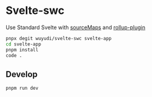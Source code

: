 # Svelte-swc

Use Standard Svelte with [sourceMaps](https://swc.rs/docs/configuration/compilation#sourcemaps) and [rollup-plugin](https://github.com/mentaljam/rollup-plugin-swc)

```bash
pnpx degit wuyudi/svelte-swc svelte-app
cd svelte-app
pnpm install
code .
```

## Develop

```bash
pnpm run dev
```
